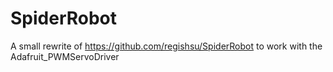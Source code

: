# SpiderRobot
A small rewrite of https://github.com/regishsu/SpiderRobot to work with the Adafruit_PWMServoDriver
